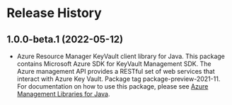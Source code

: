 # Release History

## 1.0.0-beta.1 (2022-05-12)

- Azure Resource Manager KeyVault client library for Java. This package contains Microsoft Azure SDK for KeyVault Management SDK. The Azure management API provides a RESTful set of web services that interact with Azure Key Vault. Package tag package-preview-2021-11. For documentation on how to use this package, please see [Azure Management Libraries for Java](https://aka.ms/azsdk/java/mgmt).

